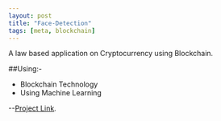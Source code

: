 ```yaml
---
layout: post
title: "Face-Detection"
tags: [meta, blockchain]
---
```


A law based application on Cryptocurrency using Blockchain.
<!--more-->
##Using:- 
- Blockchain Technology
- Using Machine Learning


--[Project Link](https://github.com/rahulworld/).
